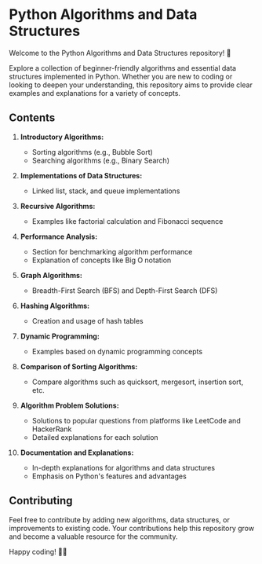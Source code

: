 # Python Algorithms and Data Structures

Welcome to the Python Algorithms and Data Structures repository! 🚀

Explore a collection of beginner-friendly algorithms and essential data structures implemented in Python. Whether you are new to coding or looking to deepen your understanding, this repository aims to provide clear examples and explanations for a variety of concepts.

## Contents

1. **Introductory Algorithms:**
   - Sorting algorithms (e.g., Bubble Sort)
   - Searching algorithms (e.g., Binary Search)

2. **Implementations of Data Structures:**
   - Linked list, stack, and queue implementations

3. **Recursive Algorithms:**
   - Examples like factorial calculation and Fibonacci sequence

4. **Performance Analysis:**
   - Section for benchmarking algorithm performance
   - Explanation of concepts like Big O notation

5. **Graph Algorithms:**
   - Breadth-First Search (BFS) and Depth-First Search (DFS)

6. **Hashing Algorithms:**
   - Creation and usage of hash tables

7. **Dynamic Programming:**
   - Examples based on dynamic programming concepts

8. **Comparison of Sorting Algorithms:**
   - Compare algorithms such as quicksort, mergesort, insertion sort, etc.

9. **Algorithm Problem Solutions:**
   - Solutions to popular questions from platforms like LeetCode and HackerRank
   - Detailed explanations for each solution

10. **Documentation and Explanations:**
    - In-depth explanations for algorithms and data structures
    - Emphasis on Python's features and advantages

## Contributing

Feel free to contribute by adding new algorithms, data structures, or improvements to existing code. Your contributions help this repository grow and become a valuable resource for the community.

Happy coding! 🐍✨
